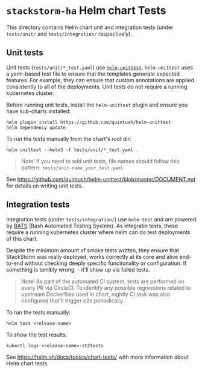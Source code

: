# `stackstorm-ha` Helm chart Tests

This directory contains Helm chart unit and integration tests (under `tests/unit/` and `tests/integration/` respectively).

## Unit tests

Unit tests (`tests/unit/*_test.yaml`) use [`helm-unittest`](https://github.com/quintush/helm-unittest).
`helm-unittest` uses a yaml-based test file to ensure that the templates generate expected features.
For example, they can ensure that custom annotations are applied consistently to all of the deployments.
Unit tests do not require a running kubernetes cluster.

Before running unit tests, install the `helm-unittest` plugin and ensure you have sub-charts installed:
```
helm plugin install https://github.com/quintush/helm-unittest
helm dependency update
```

To run the tests manually from the chart's root dir:
```
helm unittest --helm3 -f tests/unit/*_test.yaml .
```


> Note! If you need to add unit tests, file names should follow this pattern: `tests/unit-name_your_test.yaml`

See https://github.com/quintush/helm-unittest/blob/master/DOCUMENT.md for details on writing unit tests.

## Integration tests

Integration tests (under `tests/integration/`) use `helm-test` and are powered by [BATS](https://github.com/sstephenson/bats) (Bash Automated Testing System).
As integratin tests, these require a running kubernetes cluster where helm can do test deployments of this chart.

Despite the minimum amount of smoke tests written, they ensure that StackStorm was really deployed,
works correctly at its core and alive end-to-end without checking deeply specific functionality or configuration.
If something is terribly wrong, - it'll show up via failed tests.

> Note! As part of the automated CI system, tests are performed on every PR via CircleCI.
> To identify any possible regressions related to upstream Dockerfiles used in chart, nightly CI task was also configured that'll trigger e2e periodically.

To run the tests manually:
```
helm test <release-name>
```

To show the test results:
```
kubectl logs <release-name>-st2tests
```

See https://helm.sh/docs/topics/chart-tests/ with more information about Helm chart tests.
